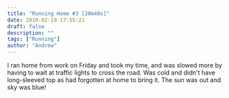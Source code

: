 ```yaml
---
title: "Running Home #3 [20m40s]"
date: 2010-02-19 17:55:21
draft: false
description: ""
tags: ["Running"]
author: "Andrew"
---
```


I ran home from work on Friday and took my time, and was slowed more by having to wait at traffic lights to cross the road. Was cold and didn't have long-sleeved top as had forgotten at home to bring it. The sun was out and sky was blue!
